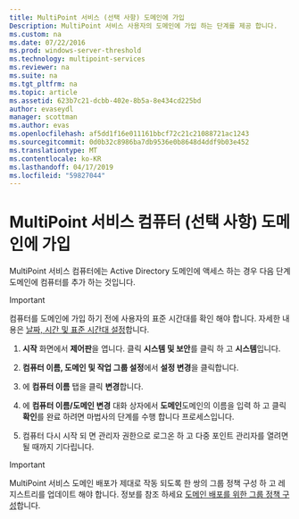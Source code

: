 ```yaml
---
title: MultiPoint 서비스 (선택 사항) 도메인에 가입
Description: MultiPoint 서비스 사용자의 도메인에 가입 하는 단계를 제공 합니다.
ms.custom: na
ms.date: 07/22/2016
ms.prod: windows-server-threshold
ms.technology: multipoint-services
ms.reviewer: na
ms.suite: na
ms.tgt_pltfrm: na
ms.topic: article
ms.assetid: 623b7c21-dcbb-402e-8b5a-8e434cd225bd
author: evaseydl
manager: scottman
ms.author: evas
ms.openlocfilehash: af5dd1f16e011161bbcf72c21c21088721ac1243
ms.sourcegitcommit: 0d0b32c8986ba7db9536e0b8648d4ddf9b03e452
ms.translationtype: MT
ms.contentlocale: ko-KR
ms.lasthandoff: 04/17/2019
ms.locfileid: "59827044"
---
```

# <a name="join-the-multipoint-services-computer-to-a-domain-optional"></a>MultiPoint 서비스 컴퓨터 (선택 사항) 도메인에 가입
MultiPoint 서비스 컴퓨터에는 Active Directory 도메인에 액세스 하는 경우 다음 단계 도메인에 컴퓨터를 추가 하는 것입니다.  
  
> [!IMPORTANT]  
> 컴퓨터를 도메인에 가입 하기 전에 사용자의 표준 시간대를 확인 해야 합니다. 자세한 내용은 [날짜, 시간 및 표준 시간대 설정](Set-the-date--time--and-time-zone.md)합니다.  
   
1.  **시작** 화면에서 **제어판**을 엽니다. 클릭 **시스템 및 보안**를 클릭 하 고 **시스템**입니다.  
  
2.  **컴퓨터 이름, 도메인 및 작업 그룹 설정**에서 **설정 변경**을 클릭합니다.  
  
3.  에 **컴퓨터 이름** 탭을 클릭 **변경**합니다.  
  
4.  에 **컴퓨터 이름/도메인 변경** 대화 상자에서 **도메인**도메인의 이름을 입력 하 고 클릭 **확인**를 완료 하려면 마법사의 단계를 수행 합니다 프로세스입니다.  
  
5.  컴퓨터 다시 시작 되 면 관리자 권한으로 로그온 하 고 다중 포인트 관리자를 열려면 될 때까지 기다립니다.  
  
> [!IMPORTANT]  
> MultiPoint 서비스 도메인 배포가 제대로 작동 되도록 한 쌍의 그룹 정책 구성 하 고 레지스트리를 업데이트 해야 합니다. 정보를 참조 하세요 [도메인 배포를 위한 그룹 정책 구성](https://technet.microsoft.com/library/dn265982.aspx)합니다.  